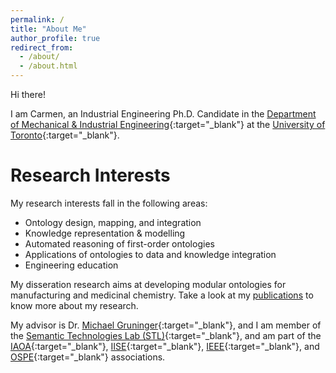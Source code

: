 ```yaml
---
permalink: /
title: "About Me"
author_profile: true
redirect_from: 
  - /about/
  - /about.html
---
```


Hi there!  

I am Carmen, an Industrial Engineering Ph.D. Candidate in the [Department of Mechanical & Industrial Engineering](http://www.mie.utoronto.ca/){:target="_blank"} at the [University of Toronto](http://www.utoronto.ca/){:target="_blank"}.

# Research Interests
My research interests fall in the following areas:
* Ontology design, mapping, and integration
* Knowledge representation & modelling
* Automated reasoning of first-order ontologies
* Applications of ontologies to data and knowledge integration
* Engineering education


My disseration research aims at developing modular ontologies for manufacturing and medicinal chemistry. Take a look at my [publications](publications/) to know more about my research.

My advisor is Dr. [Michael Gruninger](http://stl.mie.utoronto.ca/gruninger.html){:target="_blank"}, and I am member of the [Semantic Technologies Lab (STL)](https://stl.mie.utoronto.ca/){:target="_blank"}, and am part of the [IAOA](http://www.iaoa.org/){:target="_blank"}, [IISE](http://www.iise.org/Home/){:target="_blank"}, [IEEE](https://www.ieee.org/index.html){:target="_blank"}, and [OSPE](https://www.ospe.on.ca/){:target="_blank"} associations.